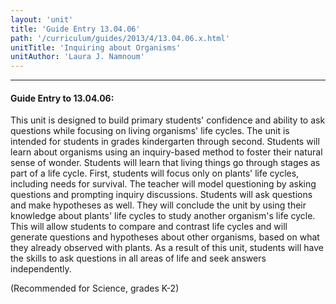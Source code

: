 ```yaml
---
layout: 'unit'
title: 'Guide Entry 13.04.06'
path: '/curriculum/guides/2013/4/13.04.06.x.html'
unitTitle: 'Inquiring about Organisms'
unitAuthor: 'Laura J. Namnoum'
---
```


<body>
<hr/>
 <h4>
  Guide Entry to 13.04.06:
 </h4>
 <p>
  This unit is designed to build primary students' confidence and ability to ask questions while focusing on living organisms' life cycles. The unit is intended for students in grades kindergarten through second. Students will learn about organisms using an inquiry-based method to foster their natural sense of wonder. Students will learn that living things go through stages as part of a life cycle. First, students will focus only on plants' life cycles, including needs for survival. The teacher will model questioning by asking questions and prompting inquiry discussions. Students will ask questions and make hypotheses as well. They will conclude the unit by using their knowledge about plants' life cycles to study another organism's life cycle. This will allow students to compare and contrast life cycles and will generate questions and hypotheses about other organisms, based on what they already observed with plants. As a result of this unit, students will have the skills to ask questions in all areas of life and seek answers independently.
 </p>
<p>
  (Recommended for Science, grades K-2)
 </p>

</body>

